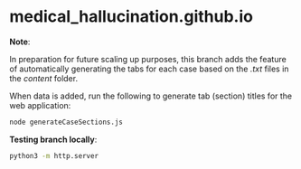 # medical_hallucination.github.io

**Note**: 

In preparation for future scaling up purposes, this branch adds the feature of automatically generating the tabs for each case based on the *.txt* files in the *content* folder.

When data is added, run the following to generate tab (section) titles for the web application: 
```bash 
node generateCaseSections.js
``` 

**Testing branch locally**:
``` bash 
python3 -m http.server
``` 